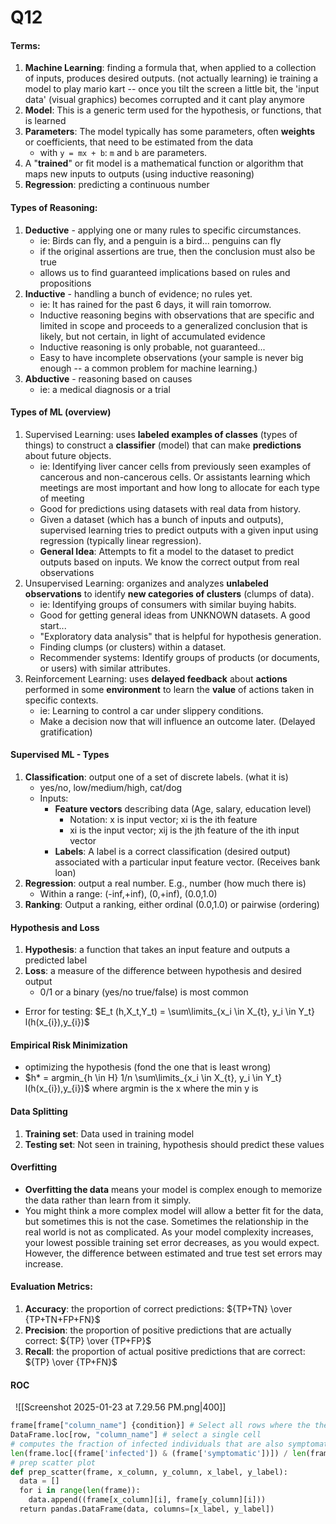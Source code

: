 # Q12
#### Terms:
1. **Machine Learning**: finding a formula that, when applied to a collection of inputs, produces desired outputs. (not actually learning) ie training a model to play mario kart -- once you tilt the screen a little bit, the 'input data' (visual graphics) becomes corrupted and it cant play anymore
2. **Model**: This is a generic term used for the hypothesis, or functions, that is learned
3. **Parameters**: The model typically has some parameters, often **weights** or coefficients, that need to be estimated from the data
	- with `y = mx + b`: `m` and `b` are parameters.
4. A "**trained**" or fit model is a mathematical function or algorithm that maps new inputs to outputs (using inductive reasoning)
5. **Regression**: predicting a continuous number
#### Types of Reasoning:
1. **Deductive** - applying one or many rules to specific circumstances.
	- ie: Birds can fly, and a penguin is a bird... penguins can fly
	- if the original assertions are true, then the conclusion must also be true
	- allows us to find guaranteed implications based on rules and propositions
2. **Inductive** - handling a bunch of evidence; no rules yet.
	- ie: It has rained for the past 6 days, it will rain tomorrow.
	- Inductive reasoning begins with observations that are specific and limited in scope and proceeds to a generalized conclusion that is likely, but not certain, in light of accumulated evidence
	- Inductive reasoning is only probable, not guaranteed...
	- Easy to have incomplete observations (your sample is never big enough -- a common problem for machine learning.)
3. **Abductive** - reasoning based on causes
	- ie: a medical diagnosis or a trial
#### Types of ML (overview)
1. Supervised Learning: uses **labeled examples of classes** (types of things) to construct a **classifier** (model) that can make **predictions** about future objects.
	- ie: Identifying liver cancer cells from previously seen examples of cancerous and non-cancerous cells. Or assistants learning which meetings are most important and how long to allocate for each type of meeting
	- Good for predictions using datasets with real data from history.
	- Given a dataset (which has a bunch of inputs and outputs), supervised learning tries to predict outputs with a given input using regression (typically linear regression).
	- **General Idea**: Attempts to fit a model to the dataset to predict outputs based on inputs. We know the correct output from real observations
2. Unsupervised Learning: organizes and analyzes **unlabeled observations** to identify **new categories of clusters** (clumps of data).
	- ie: Identifying groups of consumers with similar buying habits.
	- Good for getting general ideas from UNKNOWN datasets. A good start...
	- "Exploratory data analysis" that is helpful for hypothesis generation.
	- Finding clumps (or clusters) within a dataset.
	- Recommender systems: Identify groups of products (or documents, or users) with similar attributes.
3. Reinforcement Learning: uses **delayed feedback** about **actions** performed in some **environment** to learn the **value** of actions taken in specific contexts.
	- ie: Learning to control a car under slippery conditions.
	- Make a decision now that will influence an outcome later. (Delayed gratification)
#### Supervised ML - Types
1. **Classification**: output one of a set of discrete labels. (what it is)
	- yes/no, low/medium/high, cat/dog
	- Inputs:
		- **Feature vectors** describing data (Age, salary, education level)
			- Notation: x is input vector; xi is the ith feature
			- xi is the input vector; xij is the jth feature of the ith input vector
		- **Labels**: A label is a correct classification (desired output) associated with a particular input feature vector. (Receives bank loan)
2. **Regression**: output a real number. E.g., number (how much there is)
	- Within a range: (-inf,+inf), (0,+inf), (0.0,1.0)
3. **Ranking**: Output a ranking, either ordinal (0.0,1.0) or pairwise (ordering)
#### Hypothesis and Loss
1. **Hypothesis**: a function that takes an input feature and outputs a predicted label
2. **Loss**: a measure of the difference between hypothesis and desired output
	- 0/1 or a binary (yes/no true/false) is most common
- Error for testing: $E_t (h,X_t,Y_t) = \sum\limits_{x_i \in X_{t}, y_i \in Y_t} l(h(x_{i}),y_{i})$  
#### Empirical Risk Minimization
- optimizing the hypothesis (fond the one that is least wrong)
- $h* = argmin_{h \in H}  1/n \sum\limits_{x_i \in X_{t}, y_i \in Y_t} l(h(x_{i}),y_{i})$ where argmin is the x where the min y is
#### Data Splitting
1. **Training set**: Data used in training model
2. **Testing set**: Not seen in training, hypothesis should predict these values
#### Overfitting
- **Overfitting the data** means your model is complex enough to memorize the data rather than learn from it simply.
- You might think a more complex model will allow a better fit for the data, but sometimes this is not the case. Sometimes the relationship in the real world is not as complicated. As your model complexity increases, your lowest possible training set error decreases, as you would expect. However, the difference between estimated and true test set errors may increase.
#### Evaluation Metrics:
1. **Accuracy**: the proportion of correct predictions: ${TP+TN} \over {TP+TN+FP+FN}$
2. **Precision**: the proportion of positive predictions that are actually correct: ${TP} \over {TP+FP}$
3. **Recall**: the proportion of actual positive predictions that are correct: ${TP} \over {TP+FN}$
#### ROC
  ![[Screenshot 2025-01-23 at 7.29.56 PM.png|400]]

```python
frame[frame["column_name"] {condition}] # Select all rows where the the condition is true
DataFrame.loc[row, "column_name"] # select a single cell
# computes the fraction of infected individuals that are also symptomatic.
len(frame.loc[(frame['infected']) & (frame['symptomatic'])]) / len(frame)
# prep scatter plot
def prep_scatter(frame, x_column, y_column, x_label, y_label):
  data = []
  for i in range(len(frame)):
    data.append((frame[x_column][i], frame[y_column][i]))
  return pandas.DataFrame(data, columns=[x_label, y_label])
```